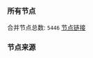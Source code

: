 ### 所有节点
合并节点总数: `5446`
[节点链接](https://github.com/rzhy1/33/raw/master/sub/sub_merge_base64.txt)

### 节点来源
